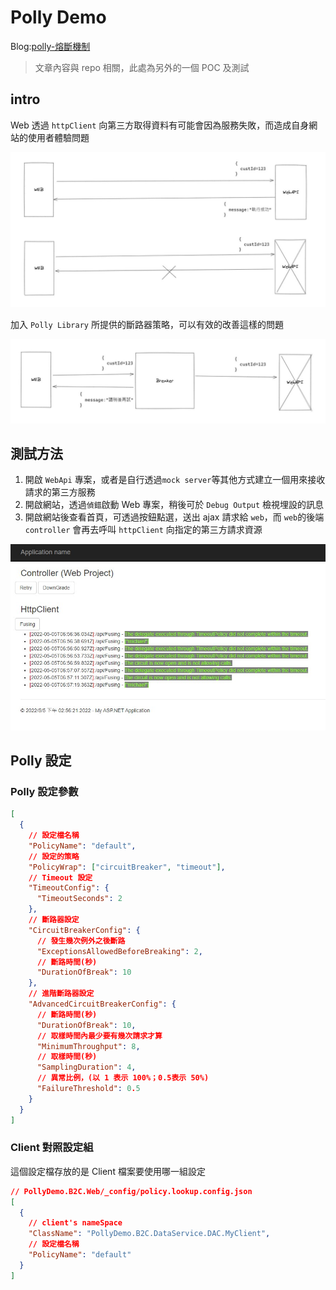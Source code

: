 # Polly Demo

Blog:[polly-熔斷機制](https://partypeopleland.github.io/artblog/2022/04/20/polly-library-circuit-breaker/#more)

> 文章內容與 repo 相關，此處為另外的一個 POC 及測試

## intro

Web 透過 `httpClient` 向第三方取得資料有可能會因為服務失敗，而造成自身網站的使用者體驗問題

![](./Document/images/01.jpg)

加入 `Polly Library` 所提供的斷路器策略，可以有效的改善這樣的問題

![](./Document/images/02.jpg)

## 測試方法

1. 開啟 `WebApi` 專案，或者是自行透過`mock server`等其他方式建立一個用來接收請求的第三方服務
1. 開啟網站，透過`偵錯`啟動 Web 專案，稍後可於 `Debug Output` 檢視埋設的訊息
1. 開啟網站後查看首頁，可透過按鈕點選，送出 ajax 請求給 `web`，而 `web`的後端 `controller` 會再去呼叫 `httpClient` 向指定的第三方請求資源

![](./Document/images/03.jpg)

## Polly 設定

### Polly 設定參數

```json
[
  {
    // 設定檔名稱
    "PolicyName": "default",
    // 設定的策略
    "PolicyWrap": ["circuitBreaker", "timeout"],
    // Timeout 設定
    "TimeoutConfig": {
      "TimeoutSeconds": 2
    },
    // 斷路器設定
    "CircuitBreakerConfig": {
      // 發生幾次例外之後斷路
      "ExceptionsAllowedBeforeBreaking": 2,
      // 斷路時間(秒)
      "DurationOfBreak": 10
    },
    // 進階斷路器設定
    "AdvancedCircuitBreakerConfig": {
      // 斷路時間(秒)
      "DurationOfBreak": 10,
      // 取樣時間內最少要有幾次請求才算
      "MinimumThroughput": 8,
      // 取樣時間(秒)
      "SamplingDuration": 4,
      // 異常比例，(以 1 表示 100%；0.5表示 50%)
      "FailureThreshold": 0.5
    }
  }
]
```

### Client 對照設定組

這個設定檔存放的是 Client 檔案要使用哪一組設定

```json
// PollyDemo.B2C.Web/_config/policy.lookup.config.json
[
  {
    // client's nameSpace
    "ClassName": "PollyDemo.B2C.DataService.DAC.MyClient",
    // 設定檔名稱
    "PolicyName": "default"
  }
]
```
